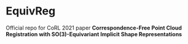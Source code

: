 # EquivReg
Official repo for CoRL 2021 paper **Correspondence-Free Point Cloud Registration with SO(3)-Equivariant Implicit Shape Representations**

